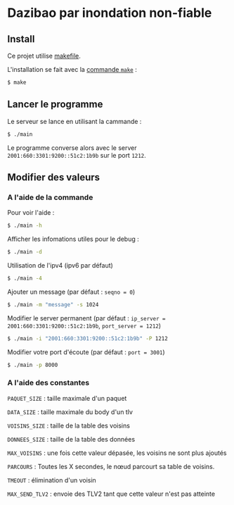 # Dazibao par inondation non-fiable

## Install

Ce projet utilise [makefile](https://www.gnu.org/software/make/manual/make.html).

L'installation se fait avec la 
[commande `make`](https://www.gnu.org/software/make/manual/make.html) :

```sh
$ make
```

## Lancer le programme

Le serveur se lance en utilisant la cammande :

```sh
$ ./main
```

Le programme converse alors avec le server `2001:660:3301:9200::51c2:1b9b` sur le port `1212`.

## Modifier des valeurs

### A l'aide de la commande

Pour voir l'aide :
```sh
$ ./main -h
```
Afficher les infomations utiles pour le debug :
```sh
$ ./main -d
```
Utilisation de l'ipv4 (ipv6 par défaut)
```sh
$ ./main -4
```
Ajouter un message (par défaut : `seqno = 0`)
```sh
$ ./main -m "message" -s 1024
```
Modifier le server permanent (par défaut : `ip_server = 2001:660:3301:9200::51c2:1b9b`, `port_server = 1212`)
```sh
$ ./main -i "2001:660:3301:9200::51c2:1b9b" -P 1212
```
Modifier votre port d'écoute (par défaut : `port = 3001`)
```sh
$ ./main -p 8000
```

### A l'aide des constantes

`PAQUET_SIZE` : taille maximale d'un paquet

`DATA_SIZE` : taille maximale du body d'un tlv

`VOISINS_SIZE` : taille de la table des voisins

`DONNEES_SIZE` : taille de la table des données

`MAX_VOISINS` : une fois cette valeur dépasée, les voisins ne sont plus ajoutés 

`PARCOURS` : Toutes les X secondes, le nœud parcourt sa table de voisins.

`TMEOUT` : élimination d'un voisin

`MAX_SEND_TLV2` : envoie des TLV2 tant que cette valeur n'est pas atteinte
